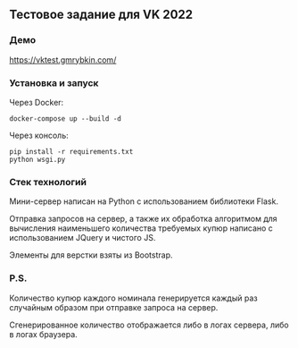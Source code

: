 ## Тестовое задание для VK 2022
### Демо
https://vktest.gmrybkin.com/
### Установка и запуск
Через Docker:
```
docker-compose up --build -d
```
Через консоль:
```
pip install -r requirements.txt
python wsgi.py
```

### Стек технологий
Мини-сервер написан на Python с использованием библиотеки Flask.

Отправка запросов на сервер, а также их обработка алгоритмом для вычисления
наименьшего количества требуемых купюр написано с использованием
JQuery и чистого JS.

Элементы для верстки взяты из Bootstrap.

### P.S.
Количество купюр каждого номинала генерируется каждый раз
случайным образом при отправке запроса на сервер.

Сгенерированное количество отображается либо в логах сервера,
либо в логах браузера.